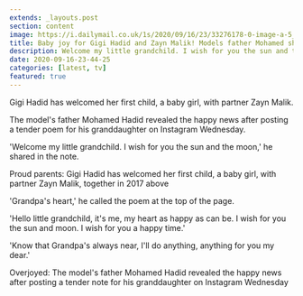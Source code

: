 ```yaml
---
extends: _layouts.post
section: content
image: https://i.dailymail.co.uk/1s/2020/09/16/23/33276178-0-image-a-5_1600295722280.jpg 
title: Baby joy for Gigi Hadid and Zayn Malik! Models father Mohamed shares sweet note welcoming newborn 
description: Welcome my little grandchild. I wish for you the sun and the moon, he shared. 
date: 2020-09-16-23-44-25 
categories: [latest, tv] 
featured: true 
--- 
```

Gigi Hadid has welcomed her first child, a baby girl, with partner Zayn Malik.

The model's father Mohamed Hadid revealed the happy news after posting a tender poem for his granddaughter on Instagram Wednesday.

'Welcome my little grandchild. I wish for you the sun and the moon,' he shared in the note.

Proud parents: Gigi Hadid has welcomed her first child, a baby girl, with partner Zayn Malik, together in 2017 above

'Grandpa's heart,' he called the poem at the top of the page.

'Hello little grandchild, it's me, my heart as happy as can be. I wish for you the sun and moon. I wish for you a happy time.'

'Know that Grandpa's always near, I'll do anything, anything for you my dear.' 

Overjoyed: The model's father Mohamed Hadid revealed the happy news after posting a tender note for his granddaughter on Instagram Wednesday

